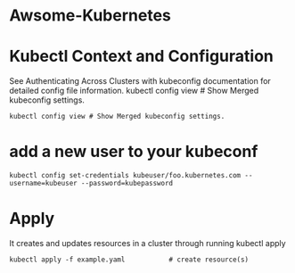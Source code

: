 # Awsome-Kubernetes

# Kubectl Context and Configuration

See Authenticating Across Clusters with kubeconfig documentation for detailed config file information.
kubectl config view # Show Merged kubeconfig settings.

```
kubectl config view # Show Merged kubeconfig settings.
```

# add a new user to your kubeconf 
```
kubectl config set-credentials kubeuser/foo.kubernetes.com --username=kubeuser --password=kubepassword
```

# Apply

 It creates and updates resources in a cluster through running kubectl apply
 
 ```
 kubectl apply -f example.yaml           # create resource(s)
```
 

